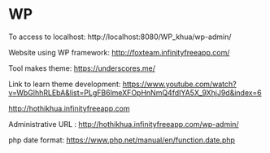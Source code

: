 # WP
To access to localhost: http://localhost:8080/WP_khua/wp-admin/

Website using WP framework: http://foxteam.infinityfreeapp.com/

Tool makes theme: https://underscores.me/

Link to learn theme development:  https://www.youtube.com/watch?v=WbGlhhRLEbA&list=PLgFB6lmeXFOpHnNmQ4fdIYA5X_9XhjJ9d&index=6

http://hothikhua.infinityfreeapp.com

Administrative URL : http://hothikhua.infinityfreeapp.com/wp-admin/

php date format: https://www.php.net/manual/en/function.date.php

